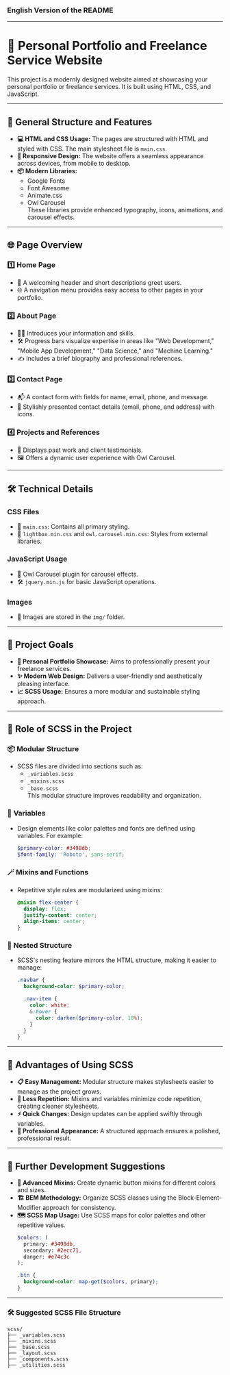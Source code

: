 ### English Version of the README

---

# 🌟 Personal Portfolio and Freelance Service Website

This project is a modernly designed website aimed at showcasing your personal portfolio or freelance services. It is built using HTML, CSS, and JavaScript.

---

## 🚀 General Structure and Features
- **💻 HTML and CSS Usage:** The pages are structured with HTML and styled with CSS. The main stylesheet file is `main.css`.
- **📱 Responsive Design:** The website offers a seamless appearance across devices, from mobile to desktop.
- **📦 Modern Libraries:**
  - Google Fonts
  - Font Awesome
  - Animate.css
  - Owl Carousel  
These libraries provide enhanced typography, icons, animations, and carousel effects.

---

## 🌐 Page Overview

### 1️⃣ **Home Page**
- 👋 A welcoming header and short descriptions greet users.
- 🌐 A navigation menu provides easy access to other pages in your portfolio.

### 2️⃣ **About Page**
- 🧑‍💻 Introduces your information and skills.
- 🛠️ Progress bars visualize expertise in areas like "Web Development," "Mobile App Development," "Data Science," and "Machine Learning."
- ✍️ Includes a brief biography and professional references.

### 3️⃣ **Contact Page**
- 📬 A contact form with fields for name, email, phone, and message.
- 📍 Stylishly presented contact details (email, phone, and address) with icons.

### 4️⃣ **Projects and References**
- 📝 Displays past work and client testimonials.
- 🖼️ Offers a dynamic user experience with Owl Carousel.

---

## 🛠️ Technical Details

### **CSS Files**
- 🎨 `main.css`: Contains all primary styling.
- 🌟 `lightbox.min.css` and `owl.carousel.min.css`: Styles from external libraries.

### **JavaScript Usage**
- 🎢 Owl Carousel plugin for carousel effects.
- 🛠️ `jquery.min.js` for basic JavaScript operations.

### **Images**
- 📂 Images are stored in the `img/` folder.

---

## 🎯 Project Goals
- **💼 Personal Portfolio Showcase:** Aims to professionally present your freelance services.
- **✨ Modern Web Design:** Delivers a user-friendly and aesthetically pleasing interface.
- **📈 SCSS Usage:** Ensures a more modular and sustainable styling approach.

---

## 🎨 Role of SCSS in the Project

### 📦 **Modular Structure**
- SCSS files are divided into sections such as:
  - `_variables.scss`
  - `_mixins.scss`
  - `_base.scss`  
This modular structure improves readability and organization.

### 🎨 **Variables**
- Design elements like color palettes and fonts are defined using variables. For example:
  ```scss
  $primary-color: #3498db;
  $font-family: 'Roboto', sans-serif;
  ```

### 🪄 **Mixins and Functions**
- Repetitive style rules are modularized using mixins:
  ```scss
  @mixin flex-center {
    display: flex;
    justify-content: center;
    align-items: center;
  }
  ```

### 📂 **Nested Structure**
- SCSS's nesting feature mirrors the HTML structure, making it easier to manage:
  ```scss
  .navbar {
    background-color: $primary-color;

    .nav-item {
      color: white;
      &:hover {
        color: darken($primary-color, 10%);
      }
    }
  }
  ```

---

## 🌟 Advantages of Using SCSS
- **📋 Easy Management:** Modular structure makes stylesheets easier to manage as the project grows.
- **🔄 Less Repetition:** Mixins and variables minimize code repetition, creating cleaner stylesheets.
- **⚡ Quick Changes:** Design updates can be applied swiftly through variables.
- **🎨 Professional Appearance:** A structured approach ensures a polished, professional result.

---

## 📌 Further Development Suggestions
- **🎨 Advanced Mixins:** Create dynamic button mixins for different colors and sizes.
- **🏗️ BEM Methodology:** Organize SCSS classes using the Block-Element-Modifier approach for consistency.
- **🗺️ SCSS Map Usage:** Use SCSS maps for color palettes and other repetitive values.
  ```scss
  $colors: (
    primary: #3498db,
    secondary: #2ecc71,
    danger: #e74c3c
  );

  .btn {
    background-color: map-get($colors, primary);
  }
  ```

---

### 🛠️ Suggested SCSS File Structure
```
scss/
├── _variables.scss
├── _mixins.scss
├── _base.scss
├── _layout.scss
├── _components.scss
├── _utilities.scss
```
